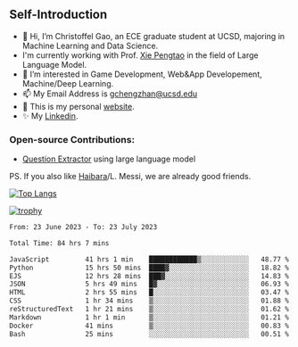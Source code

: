 ## Self-Introduction
- 👋 Hi, I’m Christoffel Gao, an ECE graduate student at UCSD, majoring in Machine Learning and Data Science.
- I'm currently working with Prof. [Xie Pengtao](https://pengtaoxie.github.io/) in the field of Large Language Model.
- 👀 I’m interested in Game Development, Web&App Developement, Machine/Deep Learning.
- 📫 My Email Address is gchengzhan@ucsd.edu
- 🌱 This is my personal [website](https://gaochengzhan.github.io/).
- ✨ My [Linkedin](https://www.linkedin.com/in/chengzhan-christoffel-gao/).

### Open-source Contributions:
- [Question Extractor](https://github.com/nestordemeure/question_extractor) using large language model

PS. If you also like [Haibara](https://www.detectiveconanworld.com/wiki/Ai_Haibara)/L. Messi, we are already good friends.

[![Top Langs](https://github-readme-stats.vercel.app/api/top-langs/?username=gaochengzhan&layout=compact&exclude_repo=CNN-based-Image-Recognition-for-AsianGiant-Hornets,Machine-Learning-and-Data-Computing-Tongji,NLP-on-Blogs-during-COVID-19-Pandemic,CSE258-Web-Mining-and-Recommder-System,Stock-Prediction-using-LSTM-Model)](https://github.com/anuraghazra/github-readme-stats)

[![trophy](https://github-profile-trophy.vercel.app/?username=gaochengzhan&theme=flat&row=1&margin-w=12)](https://github.com/ryo-ma/github-profile-trophy)

<!--START_SECTION:waka-->

```txt
From: 23 June 2023 - To: 23 July 2023

Total Time: 84 hrs 7 mins

JavaScript         41 hrs 1 min    ████████████▒░░░░░░░░░░░░   48.77 %
Python             15 hrs 50 mins  ████▓░░░░░░░░░░░░░░░░░░░░   18.82 %
EJS                12 hrs 28 mins  ███▓░░░░░░░░░░░░░░░░░░░░░   14.83 %
JSON               5 hrs 49 mins   █▓░░░░░░░░░░░░░░░░░░░░░░░   06.93 %
HTML               2 hrs 55 mins   █░░░░░░░░░░░░░░░░░░░░░░░░   03.47 %
CSS                1 hr 34 mins    ▒░░░░░░░░░░░░░░░░░░░░░░░░   01.88 %
reStructuredText   1 hr 21 mins    ▒░░░░░░░░░░░░░░░░░░░░░░░░   01.62 %
Markdown           1 hr 1 min      ▒░░░░░░░░░░░░░░░░░░░░░░░░   01.21 %
Docker             41 mins         ▒░░░░░░░░░░░░░░░░░░░░░░░░   00.83 %
Bash               25 mins         ░░░░░░░░░░░░░░░░░░░░░░░░░   00.51 %
```

<!--END_SECTION:waka-->

<!---
gaochengzhan/gaochengzhan is a ✨ special ✨ repository because its `README.md` (this file) appears on your GitHub profile.
You can click the Preview link to take a look at your changes.
--->
